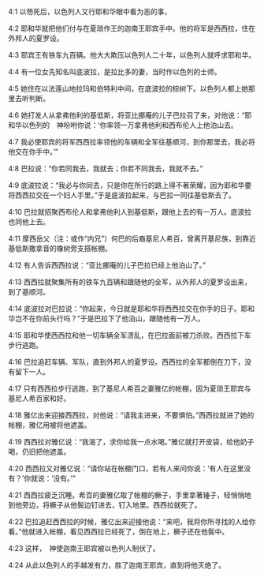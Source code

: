 <a id="1"></a>4:1  以笏死后，以色列人又行耶和华眼中看为恶的事，  

<a id="2"></a>4:2  耶和华就把他们付与在夏琐作王的迦南王耶宾手中。他的将军是西西拉，住在外邦人的夏罗设。  

<a id="3"></a>4:3  耶宾王有铁车九百辆。他大大欺压以色列人二十年，以色列人就呼求耶和华。  

<a id="4"></a>4:4  有一位女先知名叫底波拉，是拉比多的妻，当时作以色列的士师。  

<a id="5"></a>4:5  她住在以法莲山地拉玛和伯特利中间，在底波拉的棕树下。以色列人都上她那里去听判断。  

<a id="6"></a>4:6  她打发人从拿弗他利的基低斯，将亚比挪庵的儿子巴拉召了来，对他说：“耶和华以色列的　神吩咐你说：‘你率领一万拿弗他利和西布伦人上他泊山去。  

<a id="7"></a>4:7  我必使耶宾的将军西西拉率领他的车辆和全军往基顺河，到你那里去，我必将他交在你手中。’”  

<a id="8"></a>4:8  巴拉说：“你若同我去，我就去；你若不同我去，我就不去。”  

<a id="9"></a>4:9  底波拉说：“我必与你同去，只是你在所行的路上得不著荣耀，因为耶和华要将西西拉交在一个妇人手里。”于是底波拉起来，与巴拉一同往基低斯去了。  

<a id="10"></a>4:10  巴拉就招聚西布伦人和拿弗他利人到基低斯，跟他上去的有一万人。底波拉也同他上去。  

<a id="11"></a>4:11  摩西岳父（注：或作“内兄”）何巴的后裔基尼人希百，曾离开基尼族，到靠近基低斯撒拿音的橡树旁支搭帐棚。  

<a id="12"></a>4:12  有人告诉西西拉说：“亚比挪庵的儿子巴拉已经上他泊山了。”  

<a id="13"></a>4:13  西西拉就聚集所有的铁车九百辆和跟随他的全军，从外邦人的夏罗设出来，到了基顺河。  

<a id="14"></a>4:14  底波拉对巴拉说：“你起来，今日就是耶和华将西西拉交在你手的日子。耶和华岂不在你前头行吗？”于是巴拉下了他泊山，跟随他有一万人。  

<a id="15"></a>4:15  耶和华使西西拉和他一切车辆全军溃乱，在巴拉面前被刀杀败。西西拉下车步行逃跑。  

<a id="16"></a>4:16  巴拉追赶车辆、军队，直到外邦人的夏罗设。西西拉的全军都倒在刀下，没有留下一人。  

<a id="17"></a>4:17  只有西西拉步行逃跑，到了基尼人希百之妻雅亿的帐棚，因为夏琐王耶宾与基尼人希百家和好。  

<a id="18"></a>4:18  雅亿出来迎接西西拉，对他说：“请我主进来，不要惧怕。”西西拉就进了她的帐棚，雅亿用被将他遮盖。  

<a id="19"></a>4:19  西西拉对雅亿说：“我渴了，求你给我一点水喝。”雅亿就打开皮袋，给他奶子喝，仍旧把他遮盖。  

<a id="20"></a>4:20  西西拉又对雅亿说：“请你站在帐棚门口，若有人来问你说：‘有人在这里没有？’你就说：‘没有。’”  

<a id="21"></a>4:21  西西拉疲乏沉睡。希百的妻雅亿取了帐棚的橛子，手里拿著锤子，轻悄悄地到他旁边，将橛子从他鬓边钉进去，钉入地里。西西拉就死了。  

<a id="22"></a>4:22  巴拉追赶西西拉的时候，雅亿出来迎接他说：“来吧，我将你所寻找的人给你看。”他就进入帐棚，看见西西拉已经死了，倒在地上，橛子还在他鬓中。  

<a id="23"></a>4:23  这样，　神使迦南王耶宾被以色列人制伏了。  

<a id="24"></a>4:24  从此以色列人的手越发有力，胜了迦南王耶宾，直到将他灭绝了。  
